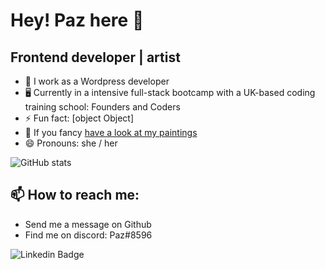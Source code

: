 # Hey! Paz here 👋
## Frontend developer | artist <i class="fa-solid fa-palette"></i>

- 🐝 I work as a Wordpress developer
- 🖥 Currently in a intensive full-stack bootcamp with a UK-based coding training school: Founders and Coders
- ⚡ Fun fact: [object Object]
- 👀 If you fancy [have a look at my paintings](https://mariapazgarcia.com/) 
- 😄 Pronouns: she / her

![GitHub stats](https://github-readme-stats.vercel.app/api?username=mariapaz&show_icons=true)

<!--
**mariapaz/mariapaz** is a ✨ _special_ ✨ repository because its `README.md` (this file) appears on your GitHub profile.

Here are some ideas to get you started:
# Languages, Frameworks, & Technologies 💻
- 👩🏻‍💻 I’m currently working on ...
- 🌱 I’m currently learning ...
- 👯 I’m looking to collaborate on ...
- 🤔 I’m looking for help with ...
- 💬 Ask me about ...
- 📫 How to reach me: ...
- 😄 Pronouns: ...
- ⚡ Fun fact: ...
-->
## 📫 How to reach me:
- Send me a message on Github 
- Find me on discord: Paz#8596

![Linkedin Badge](https://img.shields.io/badge/-mariapazgar-blue?style=flat-square&logo=Linkedin&logoColor=white&link=https://www.linkedin.com/in/maria-paz-gar/)
